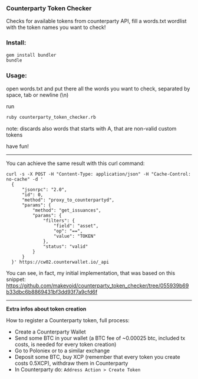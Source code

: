 ### Counterparty Token Checker

Checks for available tokens from counterparty API, fill a words.txt wordlist with the token names you want to check!


### Install:

```sh
gem install bundler
bundle
```



### Usage:

open words.txt and put there all the words you want to check, separated by space, tab or newline (\n)

run

```sh
ruby counterparty_token_checker.rb
```





note: discards also words that starts with A, that are non-valid custom tokens


have fun!



--- 

You can achieve the same result with this curl command:

```
curl -s -X POST -H "Content-Type: application/json" -H "Cache-Control: no-cache" -d '
  {
      "jsonrpc": "2.0",
      "id": 0,
      "method": "proxy_to_counterpartyd",
      "params": {
          "method": "get_issuances",
          "params": {
              "filters": {
                  "field": "asset",
                  "op": "==",
                  "value": "TOKEN"
              },
              "status": "valid"
          }
      }
  }' https://cw02.counterwallet.io/_api
```


You can see, in fact, my initial implementation, that was based on this snippet: https://github.com/makevoid/counterparty_token_checker/tree/055939b69b33dbc6b8869431bf3dd93f7a9cfd6f


---

**Extra infos about token creation**


How to register a Counterparty token, full process:

- Create a Counterparty Wallet
- Send some BTC in your wallet (a BTC fee of ~0.00025 btc, included tx costs, is needed for every token creation)
- Go to Poloniex or to a similar exchange
- Deposit some BTC, buy XCP (remember that every token you create costs 0.5XCP), withdraw them in Counterparty
- In Counterparty do: `Address Action > Create Token` 
